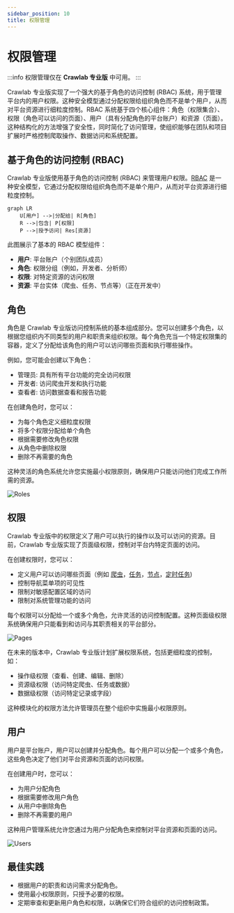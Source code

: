 ```yaml
---
sidebar_position: 10
title: 权限管理
---
```


# 权限管理

:::info
权限管理仅在 **Crawlab 专业版** 中可用。
:::

Crawlab 专业版实现了一个强大的基于角色的访问控制 (RBAC) 系统，用于管理平台内的用户权限。这种安全模型通过分配权限给组织角色而不是单个用户，从而对平台资源进行细粒度控制。RBAC 系统基于四个核心组件：角色（权限集合）、权限（角色可以访问的页面）、用户（具有分配角色的平台账户）和资源（页面）。这种结构化的方法增强了安全性，同时简化了访问管理，使组织能够在团队和项目扩展时严格控制爬取操作、数据访问和系统配置。

## 基于角色的访问控制 (RBAC)

Crawlab 专业版使用基于角色的访问控制 (RBAC) 来管理用户权限。[RBAC](https://en.wikipedia.org/wiki/Role-based_access_control) 是一种安全模型，它通过分配权限给组织角色而不是单个用户，从而对平台资源进行细粒度控制。

```mermaid
graph LR
    U[用户] -->|分配给| R[角色]
    R -->|包含| P[权限]
    P -->|授予访问| Res[资源]
```

此图展示了基本的 RBAC 模型组件：

- **用户**: 平台账户（个别团队成员）
- **角色**: 权限分组（例如，开发者、分析师）
- **权限**: 对特定资源的访问权限
- **资源**: 平台实体（爬虫、任务、节点等）（正在开发中）

## 角色

角色是 Crawlab 专业版访问控制系统的基本组成部分。您可以创建多个角色，以根据您组织内不同类型的用户和职责来组织权限。每个角色充当一个特定权限集的容器，定义了分配给该角色的用户可以访问哪些页面和执行哪些操作。

例如，您可能会创建以下角色：

- 管理员: 具有所有平台功能的完全访问权限
- 开发者: 访问爬虫开发和执行功能
- 查看者: 访问数据查看和报告功能

在创建角色时，您可以：

- 为每个角色定义细粒度权限
- 将多个权限分配给单个角色
- 根据需要修改角色权限
- 从角色中删除权限
- 删除不再需要的角色

这种灵活的角色系统允许您实施最小权限原则，确保用户只能访问他们完成工作所需的资源。

![Roles](/img/guides/permission-management/roles.png)

## 权限

Crawlab 专业版中的权限定义了用户可以执行的操作以及可以访问的资源。目前，Crawlab 专业版实现了页面级权限，控制对平台内特定页面的访问。

在创建权限时，您可以：

- 定义用户可以访问哪些页面（例如 [爬虫](../../concepts/spider/index.md)，[任务](../../concepts/task/index.md)，[节点](../../concepts/node/index.md)，[定时任务](../../concepts/schedule/index.md))
- 控制导航菜单项的可见性
- 限制对敏感配置区域的访问
- 限制对系统管理功能的访问

每个权限可以分配给一个或多个角色，允许灵活的访问控制配置。这种页面级权限系统确保用户只能看到和访问与其职责相关的平台部分。

![Pages](/img/guides/permission-management/permissions-pages.png)

在未来的版本中，Crawlab 专业版计划扩展权限系统，包括更细粒度的控制，如：

- 操作级权限（查看、创建、编辑、删除）
- 资源级权限（访问特定爬虫、任务或数据）
- 数据级权限（访问特定记录或字段）

这种模块化的权限方法允许管理员在整个组织中实施最小权限原则。

## 用户

用户是平台账户，用户可以创建并分配角色。每个用户可以分配一个或多个角色，这些角色决定了他们对平台资源和页面的访问权限。

在创建用户时，您可以：

- 为用户分配角色
- 根据需要修改用户角色
- 从用户中删除角色
- 删除不再需要的用户

这种用户管理系统允许您通过为用户分配角色来控制对平台资源和页面的访问。

![Users](/img/guides/permission-management/users.png)

## 最佳实践

- 根据用户的职责和访问需求分配角色。
- 使用最小权限原则，只授予必要的权限。
- 定期审查和更新用户角色和权限，以确保它们符合组织的访问控制政策。